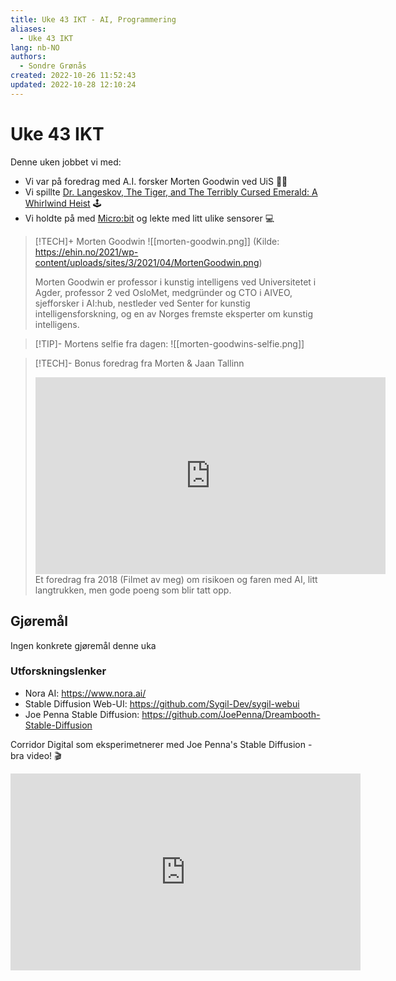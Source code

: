 ```yaml
---
title: Uke 43 IKT - AI, Programmering
aliases: 
  - Uke 43 IKT
lang: nb-NO
authors:
  - Sondre Grønås
created: 2022-10-26 11:52:43
updated: 2022-10-28 12:10:24
---
```

# Uke 43 IKT
Denne uken jobbet vi med:
- Vi var på foredrag med A.I. forsker Morten Goodwin ved UiS 👨‍🏫
- Vi spillte [Dr. Langeskov, The Tiger, and The Terribly Cursed Emerald: A Whirlwind Heist](https://spill.iktim.no/Dr.-Langeskov,-The-Tiger,-and-The-Terribly-Cursed-Emerald-A-Whirlwind-Heist) 🕹
- Vi holdte på med [Micro:bit](https://makecode.microbit.org/tutorials) og lekte med litt ulike sensorer 💻

> [!TECH]+ Morten Goodwin
> ![[morten-goodwin.png]]
> (Kilde: https://ehin.no/2021/wp-content/uploads/sites/3/2021/04/MortenGoodwin.png)
> 
> Morten Goodwin er professor i kunstig intelligens ved Universitetet i Agder, professor 2 ved OsloMet, medgründer og CTO i AIVEO, sjefforsker i AI:hub, nestleder ved Senter for kunstig intelligensforskning, og en av Norges fremste eksperter om kunstig intelligens.

> [!TIP]- Mortens selfie fra dagen:
> ![[morten-goodwins-selfie.png]]

> [!TECH]- Bonus foredrag fra Morten & Jaan Tallinn
> <iframe width="560" height="315" src="https://www.youtube.com/embed/mpGDlN0mT60" title="YouTube video player" frameborder="0" allow="accelerometer; autoplay; clipboard-write; encrypted-media; gyroscope; picture-in-picture" allowfullscreen></iframe>
> Et foredrag fra 2018 (Filmet av meg) om risikoen og faren med AI, litt langtrukken, men gode poeng som blir tatt opp.

## Gjøremål
Ingen konkrete gjøremål denne uka

### Utforskningslenker
- Nora AI: https://www.nora.ai/
- Stable Diffusion Web-UI: https://github.com/Sygil-Dev/sygil-webui
- Joe Penna Stable Diffusion: https://github.com/JoePenna/Dreambooth-Stable-Diffusion

Corridor Digital som eksperimetnerer med Joe Penna's Stable Diffusion - bra video! 🎬
<iframe width="560" height="315" src="https://www.youtube.com/embed/W4Mcuh38wyM" title="YouTube video player" frameborder="0" allow="accelerometer; autoplay; clipboard-write; encrypted-media; gyroscope; picture-in-picture" allowfullscreen></iframe>